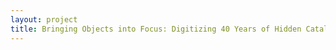 ```yaml
--- 
layout: project 
title: Bringing Objects into Focus: Digitizing 40 Years of Hidden Cataloging Photographs, Negatives, and Slides
---
```



